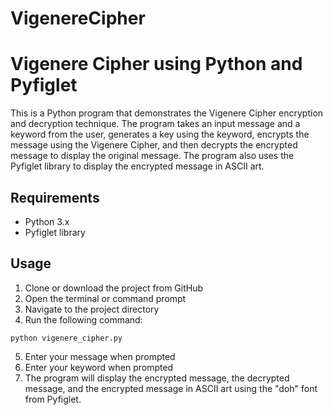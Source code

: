 # VigenereCipher


# Vigenere Cipher using Python and Pyfiglet

This is a Python program that demonstrates the Vigenere Cipher encryption and decryption technique. The program takes an input message and a keyword from the user, generates a key using the keyword, encrypts the message using the Vigenere Cipher, and then decrypts the encrypted message to display the original message. The program also uses the Pyfiglet library to display the encrypted message in ASCII art.

## Requirements

- Python 3.x
- Pyfiglet library

## Usage

1. Clone or download the project from GitHub
2. Open the terminal or command prompt
3. Navigate to the project directory
4. Run the following command:

```
python vigenere_cipher.py
```

5. Enter your message when prompted
6. Enter your keyword when prompted
7. The program will display the encrypted message, the decrypted message, and the encrypted message in ASCII art using the "doh" font from Pyfiglet.
